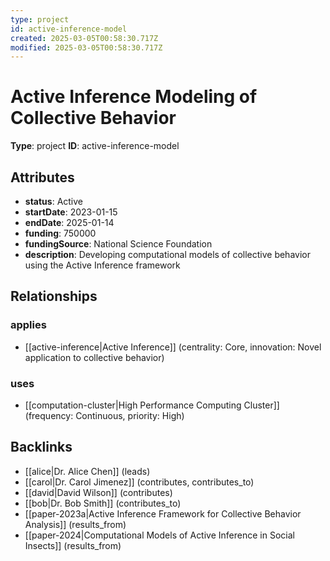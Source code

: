 ```yaml
---
type: project
id: active-inference-model
created: 2025-03-05T00:58:30.717Z
modified: 2025-03-05T00:58:30.717Z
---
```


# Active Inference Modeling of Collective Behavior

**Type**: project
**ID**: active-inference-model

## Attributes

- **status**: Active
- **startDate**: 2023-01-15
- **endDate**: 2025-01-14
- **funding**: 750000
- **fundingSource**: National Science Foundation
- **description**: Developing computational models of collective behavior using the Active Inference framework

## Relationships

### applies

- [[active-inference|Active Inference]] (centrality: Core, innovation: Novel application to collective behavior)

### uses

- [[computation-cluster|High Performance Computing Cluster]] (frequency: Continuous, priority: High)

## Backlinks

- [[alice|Dr. Alice Chen]] (leads)
- [[carol|Dr. Carol Jimenez]] (contributes, contributes_to)
- [[david|David Wilson]] (contributes)
- [[bob|Dr. Bob Smith]] (contributes_to)
- [[paper-2023a|Active Inference Framework for Collective Behavior Analysis]] (results_from)
- [[paper-2024|Computational Models of Active Inference in Social Insects]] (results_from)

